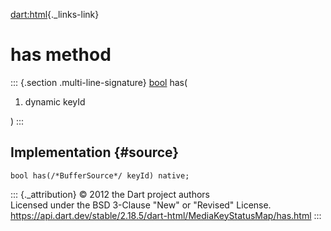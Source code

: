 [dart:html](../../dart-html/dart-html-library){._links-link}

has method
==========

::: {.section .multi-line-signature}
[bool](../../dart-core/bool-class) has(

1.  dynamic keyId

)
:::

Implementation {#source}
--------------

``` {.language-dart data-language="dart"}
bool has(/*BufferSource*/ keyId) native;
```

::: {._attribution}
© 2012 the Dart project authors\
Licensed under the BSD 3-Clause \"New\" or \"Revised\" License.\
<https://api.dart.dev/stable/2.18.5/dart-html/MediaKeyStatusMap/has.html>
:::
